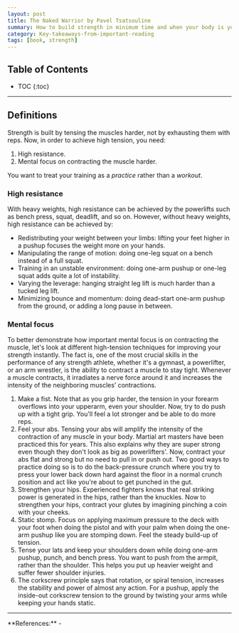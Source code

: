 ```yaml
---
layout: post
title: The Naked Warrior by Pavel Tsatsouline
summary: How to build strength in minimum time and when your body is your only tool.
category: Key-takeaways-from-important-reading
tags: [book, strength]
---
```


<h2> Table of Contents </h2>

* TOC
{:toc}

<hr>

## Definitions

Strength is built by tensing the muscles harder, not by exhausting them with reps. Now, in order to achieve high tension, you need:
1. High resistance.
2. Mental focus on contracting the muscle harder.

You want to treat your training as a *practice* rather than a *workout*. 

### High resistance

With heavy weights, high resistance can be achieved by the powerlifts such as bench press, squat, deadlift, and so on. However, without heavy weights, high resistance can be achieved by:
- Redistributing your weight between your limbs: lifting your feet higher in a pushup focuses the weight more on your hands.
- Manipulating the range of motion: doing one-leg squat on a bench instead of a full squat.
- Training in an unstable environment: doing one-arm pushup or one-leg squat adds quite a lot of instability.
- Varying the leverage: hanging straight leg lift is much harder than a tucked leg lift.
- Minimizing bounce and momentum: doing dead-start one-arm pushup from the ground, or adding a long pause in between.

### Mental focus

To better demonstrate how important mental focus is on contracting the muscle, let's look at different high-tension techniques for improving your strength instantly. The fact is, one of the most crucial skills in the performance of any strength athlete, whether it's a gymnast, a powerlifter, or an arm wrestler, is the ability to contract a muscle to stay tight. Whenever a muscle contracts, it irradiates a nerve force around it and increases the intensity of the neighboring muscles’ contractions. 
1. Make a fist. Note that as you grip harder, the tension in your forearm overflows into your upperarm, even your shoulder. Now, try to do push up with a tight grip. You'll feel a lot stronger and be able to do more reps.
2. Feel your abs. Tensing your abs will amplify the intensity of the contraction of any muscle in your body. Martial art masters have been practiced this for years. This also explains why they are super strong even though they don't look as big as powerlifters'. Now, contract your abs flat and strong but no need to pull in or push out. Two good ways to practice doing so is to do the back-pressure crunch where you try to press your lower back down hard against the floor in a normal crunch position and act like you're about to get punched in the gut.
3. Strengthen your hips. Experienced fighters knows that real striking power is generated in the hips, rather than the knuckles. Now to strengthen your hips, contract your glutes by imagining pinching a coin with your cheeks.
4. Static stomp. Focus on applying maximum pressure to the deck with your foot when doing the pistol and with your palm when doing the one-arm pushup like you are stomping down. Feel the steady build-up of tension.
5. Tense your lats and keep your shoulders down while doing one-arm pushup, punch, and bench press. You want to push from the armpit, rather than the shoulder. This helps you put up heavier weight and suffer fewer shoulder injuries.
6. The corkscrew principle says that rotation, or spiral tension, increases the stability and power of almost any action. For a pushup, apply the inside-out corkscrew tension to the ground by twisting your arms while keeping your hands static.

<hr>
**References:**
- <https://www.goodreads.com/book/show/33295.The_Naked_Warrior>
